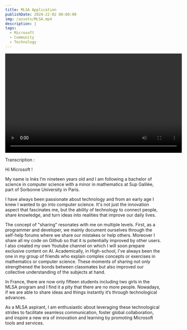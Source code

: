 ```yaml
---
title: MLSA Application
publishDate: 2024-22-02 00:00:00
img: /assets/MLSA.mp4
description: |
tags:
  - Microsoft
  - Community
  - Technology
---
```


<video width="568" height="320" controls>
  <source src="/assets/MLSA.mp4" type="video/mp4">
  Your browser does not support the video tag.
</video>

Transcription : 

Hi Microsoft !

My name is Inès I’m nineteen years old and I am following a bachelor of science in computer science with a minor in mathematics at Sup Galilée, part of Sorbonne University in Paris. 

I have always been passionate about technology and from an early age I knew I wanted to go into computer science. It's not just the innovation aspect that fascinates me, but the ability of technology to connect people, share knowledge, and turn ideas into realities that improve our daily lives. 

The concept of "sharing" resonates with me on multiple levels. First, as a programmer and developer, we mainly document ourselves through the self-help forums where we share our mistakes or help others. Moreover I share all my code on Github so that it is potentially improved by other users. I also created my own Youtube channel on which I will soon prepare exclusive content on AI. Academically, in High-school, I've always been the one in my group of friends who explain complex concepts or exercises in mathematics or computer science.  These moments of sharing not only strengthened the bonds between classmates but also improved our collective understanding of the subjects at hand.

In France, there are now only fifteen students including two girls in the MLSA program and I find it a pity that there are no more people. 
Nowadays, if we are able to share ideas and things instantly it’s through technological advances. 

As a MLSA aspirant, I am enthusiastic about leveraging these technological strides to facilitate seamless communication, foster global collaboration, and inspire a new era of innovation and learning by promoting Microsoft tools and services.
